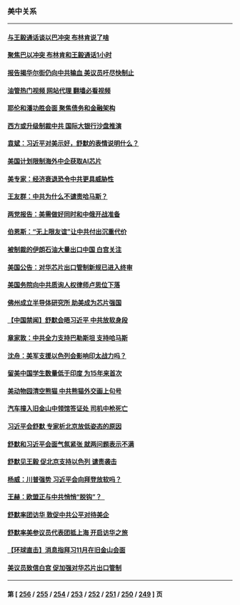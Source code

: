 ### 美中关系
---
#### [与王毅通话谈以巴冲突 布林肯说了啥](../../pages/nf1412576/n14095473.md?10161645) 
#### [聚焦巴以冲突 布林肯和王毅通话1小时](../../pages/nf1412576/n14095385.md?10161645) 
#### [报告揭华尔街仍向中共输血 美议员吁尽快制止](../../pages/nf1412576/n14094873.md?10161645) 
#### [油管热门视频 网站代理 翻墙必看视频](http://138.2.39.72:81/youtube.html?epic-marker?10161645)
#### [耶伦和潘功胜会面 聚焦债务和金融架构](../../pages/nf1412576/n14094797.md?10161645) 
#### [西方或升级制裁中共 国际大银行沙盘推演](../../pages/nf1412576/n14094673.md?10161645) 
#### [袁斌：习近平对美示好，舒默的表情说明什么？](../../pages/nf1412576/n14094410.md?10161645) 
#### [美国计划限制海外中企获取AI芯片](../../pages/nf1412576/n14094244.md?10161645) 
#### [美专家：经济衰退恐令中共更具威胁性](../../pages/nf1412576/n14093993.md?10161645) 
#### [王友群：中共为什么不谴责哈马斯？](../../pages/nf1412576/n14094039.md?10161645) 
#### [两党报告：美需做好同时和中俄开战准备](../../pages/nf1412576/n14094045.md?10161645) 
#### [伯恩斯：“无上限友谊”让中共付出沉重代价](../../pages/nf1412576/n14093837.md?10161645) 
#### [被制裁的伊朗石油大量出口中国 白宫关注](../../pages/nf1412576/n14093558.md?10161645) 
#### [美国公告：对华芯片出口管制新规已进入终审](../../pages/nf1412576/n14093524.md?10161645) 
#### [美国务院向中共质询人权律师卢思位下落](../../pages/nf1412576/n14093321.md?10161645) 
#### [佛州成立半导体研究所 助美成为芯片强国](../../pages/nf1412576/n14093219.md?10161645) 
#### [【中国禁闻】舒默会晤习近平 中共放软身段](../../pages/nf1412576/n14092250.md?10161645) 
#### [章家敦：中共全力支持巴勒斯坦 支持哈马斯](../../pages/nf1412576/n14092729.md?10161645) 
#### [沈舟：美军支援以色列会影响印太战力吗？](../../pages/nf1412576/n14092679.md?10161645) 
#### [留美中国学生数量低于印度 为15年来首次](../../pages/nf1412576/n14092495.md?10161645) 
#### [美动物园清空熊猫 中共熊猫外交画上句号](../../pages/nf1412576/n14091930.md?10161645) 
#### [汽车撞入旧金山中领馆签证处 司机中枪死亡](../../pages/nf1412576/n14091803.md?10161645) 
#### [习近平会舒默 专家析北京放低姿态的原因](../../pages/nf1412576/n14091508.md?10161645) 
#### [舒默和习近平会面气氛紧张 就两问题表示不满](../../pages/nf1412576/n14091457.md?10161645) 
#### [舒默见王毅 促北京支持以色列 谴责袭击](../../pages/nf1412576/n14091259.md?10161645) 
#### [杨威：川普强势 习近平会向拜登放软吗？](../../pages/nf1412576/n14090644.md?10161645) 
#### [王赫：欧盟正与中共悄悄“脱钩”？  ](../../pages/nf1412576/n14090157.md?10161645) 
#### [舒默率团访华 敦促中共公平对待美企](../../pages/nf1412576/n14090375.md?10161645) 
#### [舒默率美参议员代表团抵上海 开启访华之旅](../../pages/nf1412576/n14090269.md?10161645) 
#### [【环球直击】消息指拜习11月在旧金山会面](../../pages/nf1412576/n14089369.md?10161645) 
#### [美议员致信白宫 促加强对华芯片出口管制](../../pages/nf1412576/n14090144.md?10161645) 

---
#### 第 [ [256](./256.md?10161645) / [255](./255.md?10161645) / [254](./254.md?10161645) / [253](./253.md?10161645) / [252](./252.md?10161645) / [251](./251.md?10161645) / [250](./250.md?10161645) / [249](./249.md?10161645) ] 页
